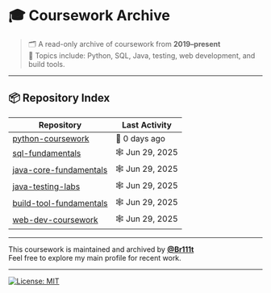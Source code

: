 # 🎓 Coursework Archive

> 🗂️ A read-only archive of coursework from **2019–present**  
> 📘 Topics include: Python, SQL, Java, testing, web development, and build tools.

---

## 📦 Repository Index

<!-- ACTIVITY-TABLE:START -->
| Repository | Last Activity |
|------------|---------------|
| [python-coursework](https://github.com/Coursework-Archive/python-coursework) | 🌿 0 days ago |
| [sql-fundamentals](https://github.com/Coursework-Archive/sql-fundamentals) | 🕸️ Jun 29, 2025 |
| [java-core-fundamentals](https://github.com/Coursework-Archive/java-core-fundamentals) | 🕸️ Jun 29, 2025 |
| [java-testing-labs](https://github.com/Coursework-Archive/java-testing-labs) | 🕸️ Jun 29, 2025 |
| [build-tool-fundamentals](https://github.com/Coursework-Archive/build-tool-fundamentals) | 🕸️ Jun 29, 2025 |
| [web-dev-coursework](https://github.com/Coursework-Archive/web-dev-coursework) | 🕸️ Jun 29, 2025 |
<!-- ACTIVITY-TABLE:END -->


---

This coursework is maintained and archived by [**@Br111t**](https://github.com/Br111t)  
Feel free to explore my main profile for recent work.

---

[![License: MIT](https://img.shields.io/badge/License-MIT-yellow.svg)](LICENSE)
